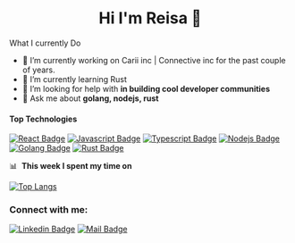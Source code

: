 <h1 align="center">Hi I'm Reisa 👋 </h1>

What I currently Do
- 🔭 I’m currently working on Carii inc | Connective inc for the past couple of years.
- 🌱 I’m currently learning Rust
- 🤔 I’m looking for help with **in building cool developer communities**
- 💬 Ask me about **golang, nodejs, rust**

#### Top Technologies

<!-- TODO: Make technologies links takes you to repositories -->

[![React Badge](https://img.shields.io/badge/-React-61DBFB?style=for-the-badge&labelColor=black&logo=react&logoColor=61DBFB)](#) [![Javascript Badge](https://img.shields.io/badge/-Javascript-F0DB4F?style=for-the-badge&labelColor=black&logo=javascript&logoColor=F0DB4F)](#) [![Typescript Badge](https://img.shields.io/badge/-Typescript-007acc?style=for-the-badge&labelColor=black&logo=typescript&logoColor=007acc)](#) [![Nodejs Badge](https://img.shields.io/badge/-Nodejs-3C873A?style=for-the-badge&labelColor=black&logo=node.js&logoColor=3C873A)](#) [![Golang Badge](https://img.shields.io/badge/-Golang-61DBFB?style=for-the-badge&labelColor=black&logo=go&logoColor=61DBFB)](#) [![Rust Badge](https://img.shields.io/badge/-rust-orange?style=for-the-badge&labelColor=black&logo=rust)](#)

📊 &nbsp;**This week I spent my time on**

[![Top Langs](https://github-readme-stats.vercel.app/api/top-langs/?username=reisap&layout=compact&theme=dracula)]()





<h3 align="left">Connect with me:</h3>

[![Linkedin Badge](https://img.shields.io/badge/-reisap-0e76a8?style=flat&labelColor=0e76a8&logo=linkedin&logoColor=white)](https://www.linkedin.com/in/reisa-prasaptaraya-6675a141/) [![Mail Badge](https://img.shields.io/badge/-reisap-c0392b?style=flat&labelColor=c0392b&logo=gmail&logoColor=white)](mailto:reisap.work@gmail.com)






